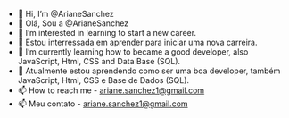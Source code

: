 - 👋 Hi, I’m @ArianeSanchez
- 👋 Olá, Sou a @ArianeSanchez
- 👀 I’m interested in learning to start a new career.
- 👀 Estou interressada em aprender para iniciar uma nova carreira.
- 🌱 I’m currently learning how to became a good developer, also JavaScript, Html, CSS and Data Base (SQL).
- 🌱 Atualmente estou aprendendo como ser uma boa developer, também JavaScript, Html, CSS e Base de Dados (SQL).
- 📫 How to reach me - ariane.sanchez1@gmail.com
- 📫 Meu contato - ariane.sanchez1@gmail.com

<!---
ArianeSanchez/ArianeSanchez is a ✨ special ✨ repository because its `README.md` (this file) appears on your GitHub profile.
You can click the Preview link to take a look at your changes.
--->
